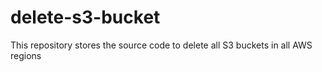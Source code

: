 # delete-s3-bucket
This repository stores the source code to delete all S3 buckets in all AWS regions
